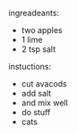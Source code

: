 ingreadeants:
- two apples
- 1 lime
- 2 tsp salt 

instuctions:
- cut avacods
- add salt 
- and mix well
- do stuff
- cats 
